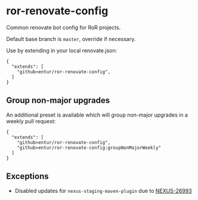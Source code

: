 # ror-renovate-config

Common renovate bot config for RoR projects.

Default base branch is `master`, override if necessary.

Use by extending in your local renovate.json:

```
{
  "extends": [
    "github>entur/ror-renovate-config",
  ]
}
```

## Group non-major upgrades

An additional preset is available which will group non-major upgrades in a weekly pull request:

```
{
  "extends": [
    "github>entur/ror-renovate-config",
    "github>entur/ror-renovate-config:groupNonMajorWeekly"
  ]
}
```

## Exceptions

 * Disabled updates for `nexus-staging-maven-plugin` due to [NEXUS-26993](https://issues.sonatype.org/browse/NEXUS-26993)